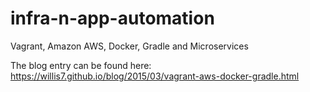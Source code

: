 # infra-n-app-automation
Vagrant, Amazon AWS, Docker, Gradle and Microservices

The blog entry can be found here:
https://willis7.github.io/blog/2015/03/vagrant-aws-docker-gradle.html
